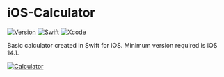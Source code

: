 # iOS-Calculator

[![Version](https://img.shields.io/badge/version-iOS%2014.1%20%2B-blue)]()
[![Swift](https://img.shields.io/badge/Swift-FA7343?style=for-the-badge&logo=swift&logoColor=white&labelColor=101010)]() [![Xcode](https://img.shields.io/badge/Xcode_13-1575F9?style=for-the-badge&logo=xcode&logoColor=white&labelColor=101010)]()

Basic calculator created in Swift for iOS. Minimum version required is iOS 14.1.

<a href='https://postimg.cc/62bmXfS2' target='_blank'><img src='https://i.postimg.cc/fyMnYHfK/Calculator.png' border='0' alt='Calculator'/></a>
